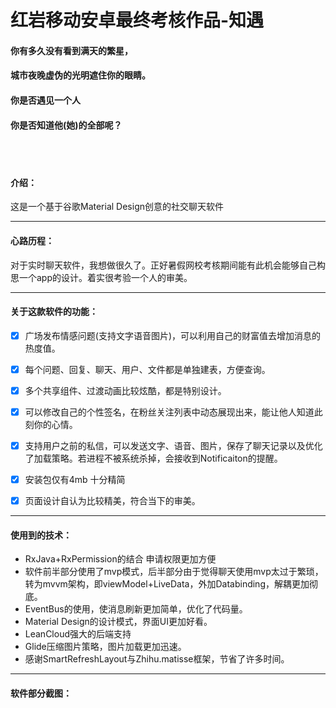 # 红岩移动安卓最终考核作品-知遇


#### 你有多久没有看到满天的繁星，
#### 城市夜晚虚伪的光明遮住你的眼睛。
#### 你是否遇见一个人
#### 你是否知道他(她)的全部呢？

<br> 
<br> 

#### 介绍：
这是一个基于谷歌Material Design创意的社交聊天软件<br> 

---

#### 心路历程：
对于实时聊天软件，我想做很久了。正好暑假网校考核期间能有此机会能够自己构思一个app的设计。着实很考验一个人的审美。<br>

---

#### 关于这款软件的功能：
- [x] 广场发布情感问题(支持文字语音图片)，可以利用自己的财富值去增加消息的热度值。

- [x] 每个问题、回复、聊天、用户、文件都是单独建表，方便查询。

- [x] 多个共享组件、过渡动画比较炫酷，都是特别设计。

- [x] 可以修改自己的个性签名，在粉丝关注列表中动态展现出来，能让他人知道此刻你的心情。

- [x] 支持用户之前的私信，可以发送文字、语音、图片，保存了聊天记录以及优化了加载策略。若进程不被系统杀掉，会接收到Notificaiton的提醒。

- [x] 安装包仅有4mb 十分精简

- [x] 页面设计自认为比较精美，符合当下的审美。


---

#### 使用到的技术：
- RxJava+RxPermission的结合 申请权限更加方便
- 软件前半部分使用了mvp模式，后半部分由于觉得聊天使用mvp太过于繁琐，转为mvvm架构，即viewModel+LiveData，外加Databinding，解耦更加彻底。
- EventBus的使用，使消息刷新更加简单，优化了代码量。
- Material Design的设计模式，界面UI更加好看。
- LeanCloud强大的后端支持
- Glide压缩图片策略，图片加载更加迅速。
- 感谢SmartRefreshLayout与Zhihu.matisse框架，节省了许多时间。

---

#### 软件部分截图：
